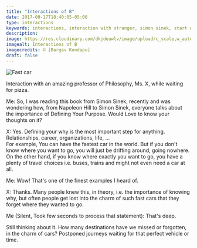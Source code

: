 ```yaml
---
title: "Interactions of B"
date: 2017-09-17T18:40:05-05:00
type: interactions
keywords: interactions, interaction with stranger, simon sinek, start with why, journey, motivation
description:
image: https://res.cloudinary.com/dkjdeuwlv/image/upload/c_scale,w_auto,q_auto,f_auto/v1541982407/bargavkondapu.com/posts/sketch-1508204120499.jpg
imagealt: Interactions of B
imagecredits: © [Bargav Kondapu]
draft: false
---
```

[comment]: # (Interactions with strangers )
![Fast car](https://res.cloudinary.com/dkjdeuwlv/image/upload/c_scale,w_auto,q_auto,f_auto/v1541982407/bargavkondapu.com/posts/sketch-1508204120499.jpg)

Interaction with an amazing professor of Philosophy, Ms. X, while waiting for pizza.

Me: So, I was reading this book from Simon Sinek, recently and was wondering how, from Napoleon Hill to Simon Sinek, everyone talks about the importance of Defining Your Purpose. Would Love to know your thoughts on it?

X: Yes. Defining your why is the most important step for anything. Relationships, career, organizations, life, ...  
For example, You can have the fastest car in the world. But if you don't know where you want to go, you will just be drifting around, going nowhere.  
On the other hand, if you know where exactly you want to go, you have a plenty of travel choices i.e. buses, trains and might not even need a car at all.  

Me: Wow! That's one of the finest examples I heard of.

X: Thanks. Many people knew this, in theory, i.e. the importance of knowing why, but often people get lost into the charm of such fast cars that they forget where they wanted to go.  

Me (Silent, Took few seconds to process that statement): That's deep.

Still thinking about it. How many destinations have we missed or forgotten, in the charm of cars? Postponed journeys waiting for that perfect vehicle or time.

